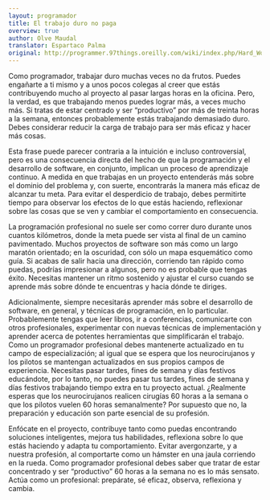 ```yaml
---
layout: programador
title: El trabajo duro no paga
overview: true
author: Olve Maudal
translator: Espartaco Palma
original: http://programmer.97things.oreilly.com/wiki/index.php/Hard_Work_Does_not_Pay_Off
---
```


Como programador, trabajar duro muchas veces no da frutos. Puedes
engañarte a ti mismo y a unos pocos colegas al creer que estás
contribuyendo mucho al proyecto al pasar largas horas en la oficina.
Pero, la verdad, es que trabajando menos puedes lograr más, a veces
mucho más. Si tratas de estar centrado y ser “productivo” por más de
treinta horas a la semana, entonces probablemente estás trabajando
demasiado duro. Debes considerar reducir la carga de trabajo para ser
más eficaz y hacer más cosas.

Esta frase puede parecer contraria a la intuición e incluso
controversial, pero es una consecuencia directa del hecho de que la
programación y el desarrollo de software, en conjunto, implican un
proceso de aprendizaje continuo. A medida en que trabajas en un proyecto
entenderás más sobre el dominio del problema y, con suerte, encontrarás
la manera más eficaz de alcanzar tu meta. Para evitar el desperdicio de
trabajo, debes permitirte tiempo para observar los efectos de lo que
estás haciendo, reflexionar sobre las cosas que se ven y cambiar el
comportamiento en consecuencia.

La programación profesional no suele ser como correr duro durante unos
cuantos kilómetros, donde la meta puede ser vista al final de un camino
pavimentado. Muchos proyectos de software son más como un largo maratón
orientado; en la oscuridad, con sólo un mapa esquemático como guía. Si
acabas de salir hacia una dirección, corriendo tan rápido como puedas,
podrías impresionar a algunos, pero no es probable que tengas éxito.
Necesitas mantener un ritmo sostenido y ajustar el curso cuando se
aprende más sobre dónde te encuentras y hacia dónde te diriges.

Adicionalmente, siempre necesitarás aprender más sobre el desarrollo de
software, en general, y técnicas de programación, en lo particular.
Probablemente tengas que leer libros, ir a conferencias, comunicarte con
otros profesionales, experimentar con nuevas técnicas de implementación
y aprender acerca de potentes herramientas que simplificarán el trabajo.
Como un programador profesional debes mantenerte actualizado en tu campo
de especialización; al igual que se espera que los neurocirujanos y los
pilotos se mantengan actualizados en sus propios campos de experiencia.
Necesitas pasar tardes, fines de semana y días festivos educándote, por
lo tanto, no puedes pasar tus tardes, fines de semana y días festivos
trabajando tiempo extra en tu proyecto actual. ¿Realmente esperas que
los neurocirujanos realicen cirugías 60 horas a la semana o que los
pilotos vuelen 60 horas semanalmente? Por supuesto que no, la preparación
y educación son parte esencial de su profesión.

Enfócate en el proyecto, contribuye tanto como puedas encontrando
soluciones inteligentes, mejora tus habilidades, reflexiona sobre lo que
estás haciendo y adapta tu comportamiento. Evitar avergonzarte, y a
nuestra profesión, al comportarte como un hámster en una jaula corriendo
en la rueda. Como programador profesional debes saber que tratar de
estar concentrado y ser “productivo” 60 horas a la semana no es lo más
sensato. Actúa como un profesional: prepárate, sé eficaz, observa,
reflexiona y cambia.
